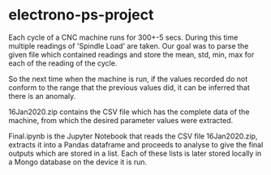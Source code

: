 # electrono-ps-project

Each cycle of a CNC machine runs for 300+-5 secs. During this time multiple readings of 'Spindle Load' are taken. 
Our goal was to parse the given file which contained readings and store the mean, std, min, max for each of the reading of the cycle. 

So the next time when the machine is run, if the values recorded do not conform to the range that the previous values did, it can be inferred that there is an anomaly. 

16Jan2020.zip contains the CSV file which has the complete data of the machine, from which the desired parameter values were extracted. 

Final.ipynb is the Jupyter Notebook that reads the CSV file 16Jan2020.zip, extracts it into a Pandas dataframe and proceeds to analyse to give the final outputs which are stored in a list. Each of these lists is later stored locally in a Mongo database on the device it is run. 
